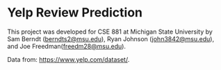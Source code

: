 # Yelp Review Prediction

This project was developed for CSE 881 at Michigan State University by Sam Berndt (berndts2@msu.edu), Ryan Johnson (john3842@msu.edu), and Joe Freedman(freedm28@msu.edu).

Data from: https://www.yelp.com/dataset/.
